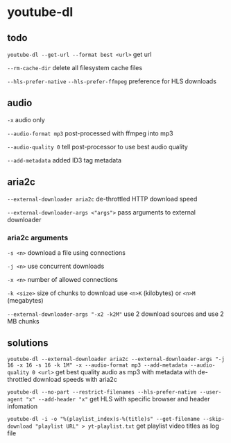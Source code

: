# youtube-dl

## todo

`youtube-dl --get-url --format best <url>`
get url

`--rm-cache-dir`
delete all filesystem cache files

`--hls-prefer-native`
`--hls-prefer-ffmpeg`
preference for HLS downloads

## audio

`-x`
audio only

`--audio-format mp3`
post-processed with ffmpeg into mp3

`--audio-quality 0`
tell post-processor to use best audio quality

`--add-metadata`
added ID3 tag metadata

## aria2c

`--external-downloader aria2c`
de-throttled HTTP download speed

`--external-downloader-args <"args">`
pass arguments to external downloader

### aria2c arguments

`-s <n>`
download a file using <n> connections

`-j <n>`
use <n> concurrent downloads

`-x <n>`
number of allowed connections

`-k <size>`
size of chunks to download
use `<n>K` (kilobytes) or `<n>M` (megabytes)

`--external-downloader-args "-x2 -k2M"`
use 2 download sources and use 2 MB chunks

## solutions

`youtube-dl --external-downloader aria2c --external-downloader-args "-j 16 -x 16 -s 16 -k 1M" -x --audio-format mp3 --add-metadata --audio-quality 0 <url>`
get best quality audio as mp3 with metadata with de-throttled download speeds with aria2c

`youtube-dl --no-part --restrict-filenames --hls-prefer-native --user-agent "x" --add-header "x"`
get HLS with specific browser and header infomation

`youtube-dl -i -o "%(playlist_index)s-%(title)s" --get-filename --skip-download "playlist URL" > yt-playlist.txt`
get playlist video titles as log file
